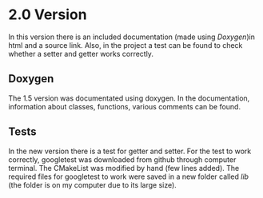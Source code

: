 # 2.0 Version
In this version there is an included documentation (made using *Doxygen*)in html and a source link. Also, in the project a test can be found to check whether a setter and getter works correctly.

## Doxygen
The 1.5 version was documentated using doxygen. In the documentation, information about classes, functions, various comments can be found.

## Tests
In the new version there is a test for getter and setter. For the test to work correctly, googletest was downloaded from github through computer terminal. The CMakeList was modified by hand (few lines added). The required files for googletest to work were saved in a new folder called *lib* (the folder is on my computer due to its large size).
